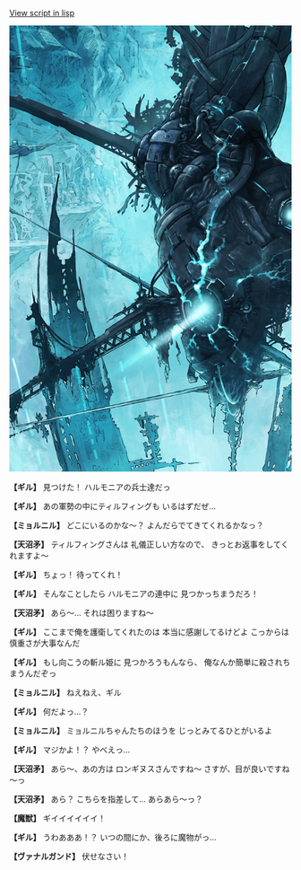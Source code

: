 [View script in lisp](../scripts/100905011.txt)

![underground_world_3.png](../images/backgrounds/underground_world_3.png)

**【ギル】**
見つけた！
ハルモニアの兵士達だっ

**【ギル】**
あの軍勢の中にティルフィングも
いるはずだぜ…

**【ミョルニル】**
どこにいるのかな～？
よんだらでてきてくれるかなっ？

**【天沼矛】**
ティルフィングさんは
礼儀正しい方なので、
きっとお返事をしてくれますよ～

**【ギル】**
ちょっ！
待ってくれ！

**【ギル】**
そんなことしたら
ハルモニアの連中に
見つかっちまうだろ！

**【天沼矛】**
あら～…
それは困りますね～

**【ギル】**
ここまで俺を護衛してくれたのは
本当に感謝してるけどよ
こっからは慎重さが大事なんだ

**【ギル】**
もし向こうの斬ル姫に
見つかろうもんなら、
俺なんか簡単に殺されちまうんだぞっ

**【ミョルニル】**
ねえねえ、ギル

**【ギル】**
何だよっ…？

**【ミョルニル】**
ミョルニルちゃんたちのほうを
じっとみてるひとがいるよ

**【ギル】**
マジかよ！？
やべえっ…

**【天沼矛】**
あら～、あの方は
ロンギヌスさんですね～
さすが、目が良いですね～っ

**【天沼矛】**
あら？
こちらを指差して…
あらあら～っ？

**【魔獣】**
ギイイイイイイ！

**【ギル】**
うわあああ！？
いつの間にか、後ろに魔物がっ…

**【ヴァナルガンド】**
伏せなさい！
